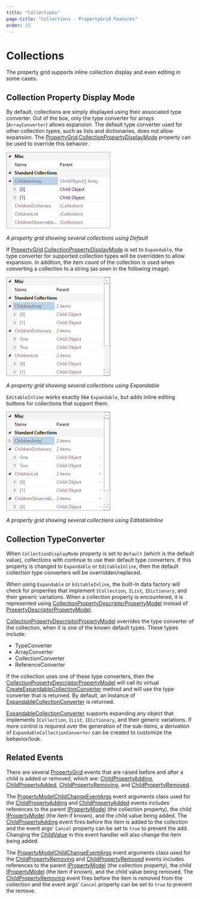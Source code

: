 ```yaml
---
title: "Collections"
page-title: "Collections - PropertyGrid Features"
order: 15
---
```

# Collections

The property grid supports inline collection display and even editing in some cases.

## Collection Property Display Mode

By default, collections are simply displayed using their associated type converter.  Out of the box, only the type converter for arrays (`ArrayConverter`) allows expansion.  The default type converter used for other collection types, such as lists and dictionaries, does not allow expansion.  The [PropertyGrid](xref:ActiproSoftware.Windows.Controls.Grids.PropertyGrid).[CollectionPropertyDisplayMode](xref:ActiproSoftware.Windows.Controls.Grids.PropertyGrid.CollectionPropertyDisplayMode) property can be used to override this behavior.

![Screenshot](../images/propertygrid-collection-display-mode-default.png)

*A property grid showing several collections using Default*

If [PropertyGrid](xref:ActiproSoftware.Windows.Controls.Grids.PropertyGrid).[CollectionPropertyDisplayMode](xref:ActiproSoftware.Windows.Controls.Grids.PropertyGrid.CollectionPropertyDisplayMode) is set to `Expandable`, the type converter for supported collection types will be overridden to allow expansion.  In addition, the item count of the collection is used when converting a collection to a string (as seen in the following image).

![Screenshot](../images/propertygrid-collection-display-mode-expandable.png)

*A property grid showing several collections using Expandable*

`EditableInline` works exactly like `Expandable`, but adds inline editing buttons for collections that support them.

![Screenshot](../images/propertygrid-collection-display-mode-editable-inline.png)

*A property grid showing several collections using EditableInline*

## Collection TypeConverter

When `CollectionDisplayMode` property is set to `Default` (which is the default value), collections with continue to use their default type converters.  If this property is changed to `Expandable` or `EditableInline`, then the default collection type converters will be overridden/replaced.

When using `Expandable` or `EditableInline`, the built-in data factory will check for properties that implement `ICollection`, `IList`, `IDictionary`, and their generic variations.  When a collection property is encountered, it is represented using [CollectionPropertyDescriptorPropertyModel](xref:ActiproSoftware.Windows.Controls.Grids.PropertyData.CollectionPropertyDescriptorPropertyModel) instead of [PropertyDescriptorPropertyModel](xref:ActiproSoftware.Windows.Controls.Grids.PropertyData.PropertyDescriptorPropertyModel).

[CollectionPropertyDescriptorPropertyModel](xref:ActiproSoftware.Windows.Controls.Grids.PropertyData.CollectionPropertyDescriptorPropertyModel) overrides the type converter of the collection, when it is one of the known default types.  These types include:

- TypeConverter
- ArrayConverter
- CollectionConverter
- ReferenceConverter

 If the collection uses one of these type converters, then the [CollectionPropertyDescriptorPropertyModel](xref:ActiproSoftware.Windows.Controls.Grids.PropertyData.CollectionPropertyDescriptorPropertyModel) will call its virtual [CreateExpandableCollectionConverter](xref:ActiproSoftware.Windows.Controls.Grids.PropertyData.CollectionPropertyDescriptorPropertyModel.CreateExpandableCollectionConverter*) method and will use the type converter that is returned.  By default, an instance of [ExpandableCollectionConverter](xref:ActiproSoftware.Windows.Controls.Grids.PropertyData.ExpandableCollectionConverter) is returned.

[ExpandableCollectionConverter](xref:ActiproSoftware.Windows.Controls.Grids.PropertyData.ExpandableCollectionConverter) supports expanding any object that implements `ICollection`, `IList`, `IDictionary`, and their generic variations.  If more control is required over the generation of the sub-items, a derivation of `ExpandableCollectionConverter` can be created to customize the behavior/look.

## Related Events

There are several [PropertyGrid](xref:ActiproSoftware.Windows.Controls.Grids.PropertyGrid) events that are raised before and after a child is added or removed, which are: [ChildPropertyAdding](xref:ActiproSoftware.Windows.Controls.Grids.PropertyGrid.ChildPropertyAdding), [ChildPropertyAdded](xref:ActiproSoftware.Windows.Controls.Grids.PropertyGrid.ChildPropertyAdded), [ChildPropertyRemoving](xref:ActiproSoftware.Windows.Controls.Grids.PropertyGrid.ChildPropertyRemoving), and [ChildPropertyRemoved](xref:ActiproSoftware.Windows.Controls.Grids.PropertyGrid.ChildPropertyRemoved).

The [PropertyModelChildChangeEventArgs](xref:ActiproSoftware.Windows.Controls.Grids.PropertyModelChildChangeEventArgs) event arguments class used for the [ChildPropertyAdding](xref:ActiproSoftware.Windows.Controls.Grids.PropertyGrid.ChildPropertyAdding) and [ChildPropertyAdded](xref:ActiproSoftware.Windows.Controls.Grids.PropertyGrid.ChildPropertyAdded) events includes references to the parent [IPropertyModel](xref:ActiproSoftware.Windows.Controls.Grids.PropertyData.IPropertyModel) (the collection property), the child [IPropertyModel](xref:ActiproSoftware.Windows.Controls.Grids.PropertyData.IPropertyModel) (the item if known), and the child value being added.  The [ChildPropertyAdding](xref:ActiproSoftware.Windows.Controls.Grids.PropertyGrid.ChildPropertyAdding) event fires before the item is added to the collection and the event args' `Cancel` property can be set to `true` to prevent the add.  Changing the [ChildValue](xref:ActiproSoftware.Windows.Controls.Grids.PropertyModelChildChangeEventArgs.ChildValue) in this event handler will also change the item being added.

The [PropertyModelChildChangeEventArgs](xref:ActiproSoftware.Windows.Controls.Grids.PropertyModelChildChangeEventArgs) event arguments class used for the [ChildPropertyRemoving](xref:ActiproSoftware.Windows.Controls.Grids.PropertyGrid.ChildPropertyRemoving) and [ChildPropertyRemoved](xref:ActiproSoftware.Windows.Controls.Grids.PropertyGrid.ChildPropertyRemoved) events includes references to the parent [IPropertyModel](xref:ActiproSoftware.Windows.Controls.Grids.PropertyData.IPropertyModel) (the collection property), the child [IPropertyModel](xref:ActiproSoftware.Windows.Controls.Grids.PropertyData.IPropertyModel) (the item if known), and the child value being removed.  The [ChildPropertyRemoving](xref:ActiproSoftware.Windows.Controls.Grids.PropertyGrid.ChildPropertyRemoving) event fires before the item is removed from the collection and the event args' `Cancel` property can be set to `true` to prevent the remove.
